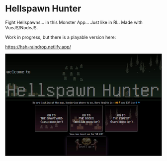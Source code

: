 # Hellspawn Hunter

Fight Hellspawns... in this Monster App... Just like in RL.
Made with VueJS/NodeJS.

Work in progress, but there is a playable version here:

https://hsh-raindrop.netlify.app/

![title](title-hsh.jpg)
